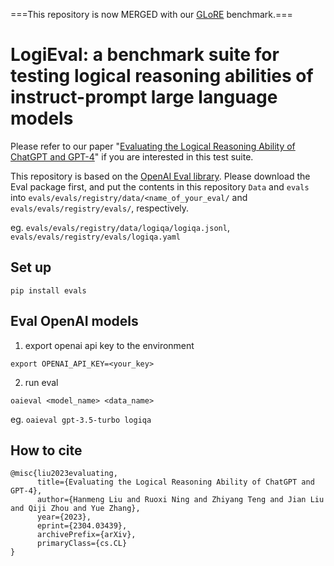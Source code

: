===This repository is now MERGED with our [GLoRE](https://github.com/csitfun/GLoRE) benchmark.===
# LogiEval: a benchmark suite for testing logical reasoning abilities of instruct-prompt large language models

Please refer to our paper "[Evaluating the Logical Reasoning Ability of ChatGPT and GPT-4](https://arxiv.org/abs/2304.03439)" if you are interested in this test suite.

This repository is based on the [OpenAI Eval library](https://github.com/openai/evals). Please download the Eval package first, and put the contents in this repository `Data` and `evals` into `evals/evals/registry/data/<name_of_your_eval/` and `evals/evals/registry/evals/`, respectively.

eg. `evals/evals/registry/data/logiqa/logiqa.jsonl`, `evals/evals/registry/evals/logiqa.yaml`

## Set up
`pip install evals`

## Eval OpenAI models
1. export openai api key to the environment

```export OPENAI_API_KEY=<your_key>```

2. run eval

```oaieval <model_name> <data_name>```

eg. `oaieval gpt-3.5-turbo logiqa`

## How to cite

```
@misc{liu2023evaluating,
      title={Evaluating the Logical Reasoning Ability of ChatGPT and GPT-4}, 
      author={Hanmeng Liu and Ruoxi Ning and Zhiyang Teng and Jian Liu and Qiji Zhou and Yue Zhang},
      year={2023},
      eprint={2304.03439},
      archivePrefix={arXiv},
      primaryClass={cs.CL}
}
```
